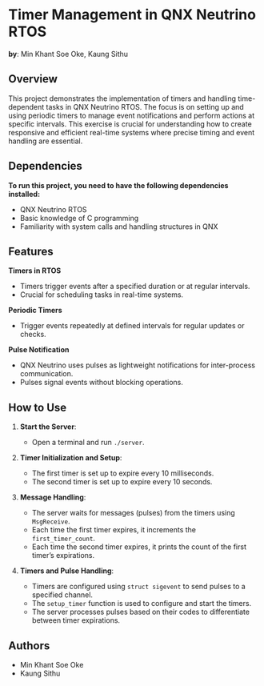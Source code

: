 # Timer Management in QNX Neutrino RTOS

**by**: Min Khant Soe Oke, Kaung Sithu

## Overview

This project demonstrates the implementation of timers and handling time-dependent tasks in QNX Neutrino RTOS. The focus is on setting up and using periodic timers to manage event notifications and perform actions at specific intervals. This exercise is crucial for understanding how to create responsive and efficient real-time systems where precise timing and event handling are essential.

## Dependencies

**To run this project, you need to have the following dependencies installed:**

* QNX Neutrino RTOS
* Basic knowledge of C programming
* Familiarity with system calls and handling structures in QNX

## Features

**Timers in RTOS**
- Timers trigger events after a specified duration or at regular intervals.
- Crucial for scheduling tasks in real-time systems.

**Periodic Timers**
- Trigger events repeatedly at defined intervals for regular updates or checks.

**Pulse Notification**
- QNX Neutrino uses pulses as lightweight notifications for inter-process communication.
- Pulses signal events without blocking operations.

## How to Use

1. **Start the Server**:
   - Open a terminal and run `./server`.

2. **Timer Initialization and Setup**:
   - The first timer is set up to expire every 10 milliseconds.
   - The second timer is set up to expire every 10 seconds.

3. **Message Handling**:
   - The server waits for messages (pulses) from the timers using `MsgReceive`.
   - Each time the first timer expires, it increments the `first_timer_count`.
   - Each time the second timer expires, it prints the count of the first timer’s expirations.

4. **Timers and Pulse Handling**:
   - Timers are configured using `struct sigevent` to send pulses to a specified channel.
   - The `setup_timer` function is used to configure and start the timers.
   - The server processes pulses based on their codes to differentiate between timer expirations.

## Authors

- Min Khant Soe Oke
- Kaung Sithu
